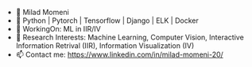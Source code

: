 - 👋 Milad Momeni
- 👀 Python | Pytorch | Tensorflow | Django | ELK | Docker
- 🌱 WorkingOn: ML in IIR/IV
- 💞️ Research Interests: Machine Learning, Computer Vision, Interactive Information Retrival (IIR), Information Visualization (IV)
- 📫 Contact me: https://www.linkedin.com/in/milad-momeni-20/

<!---
milad1372/milad1372 is a ✨ special ✨ repository because its `README.md` (this file) appears on your GitHub profile.
You can click the Preview link to take a look at your changes.
--->
